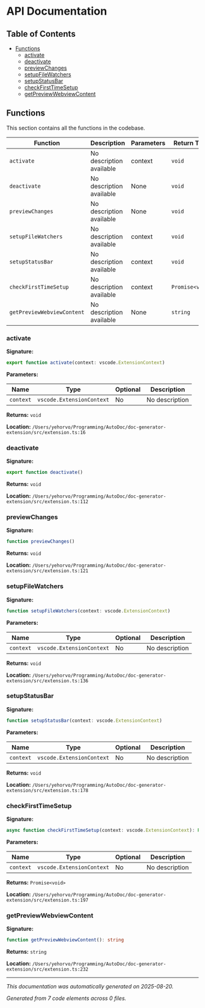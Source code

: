 # API Documentation

## Table of Contents

- [Functions](#functions)
  - [activate](#activate)
  - [deactivate](#deactivate)
  - [previewChanges](#previewchanges)
  - [setupFileWatchers](#setupfilewatchers)
  - [setupStatusBar](#setupstatusbar)
  - [checkFirstTimeSetup](#checkfirsttimesetup)
  - [getPreviewWebviewContent](#getpreviewwebviewcontent)

## Functions

This section contains all the functions in the codebase.

| Function | Description | Parameters | Return Type |
|----------|-------------|------------|-------------|
| `activate` | No description available | context | `void` |
| `deactivate` | No description available | None | `void` |
| `previewChanges` | No description available | None | `void` |
| `setupFileWatchers` | No description available | context | `void` |
| `setupStatusBar` | No description available | context | `void` |
| `checkFirstTimeSetup` | No description available | context | `Promise<void>` |
| `getPreviewWebviewContent` | No description available | None | `string` |

### activate

**Signature:**

```typescript
export function activate(context: vscode.ExtensionContext)
```

**Parameters:**

| Name | Type | Optional | Description |
|------|------|----------|-------------|
| `context` | `vscode.ExtensionContext` | No | No description |

**Returns:** `void`

**Location:** `/Users/yehorvo/Programming/AutoDoc/doc-generator-extension/src/extension.ts:16`

### deactivate

**Signature:**

```typescript
export function deactivate()
```

**Returns:** `void`

**Location:** `/Users/yehorvo/Programming/AutoDoc/doc-generator-extension/src/extension.ts:112`

### previewChanges

**Signature:**

```typescript
function previewChanges()
```

**Returns:** `void`

**Location:** `/Users/yehorvo/Programming/AutoDoc/doc-generator-extension/src/extension.ts:121`

### setupFileWatchers

**Signature:**

```typescript
function setupFileWatchers(context: vscode.ExtensionContext)
```

**Parameters:**

| Name | Type | Optional | Description |
|------|------|----------|-------------|
| `context` | `vscode.ExtensionContext` | No | No description |

**Returns:** `void`

**Location:** `/Users/yehorvo/Programming/AutoDoc/doc-generator-extension/src/extension.ts:136`

### setupStatusBar

**Signature:**

```typescript
function setupStatusBar(context: vscode.ExtensionContext)
```

**Parameters:**

| Name | Type | Optional | Description |
|------|------|----------|-------------|
| `context` | `vscode.ExtensionContext` | No | No description |

**Returns:** `void`

**Location:** `/Users/yehorvo/Programming/AutoDoc/doc-generator-extension/src/extension.ts:178`

### checkFirstTimeSetup

**Signature:**

```typescript
async function checkFirstTimeSetup(context: vscode.ExtensionContext): Promise<void>
```

**Parameters:**

| Name | Type | Optional | Description |
|------|------|----------|-------------|
| `context` | `vscode.ExtensionContext` | No | No description |

**Returns:** `Promise<void>`

**Location:** `/Users/yehorvo/Programming/AutoDoc/doc-generator-extension/src/extension.ts:197`

### getPreviewWebviewContent

**Signature:**

```typescript
function getPreviewWebviewContent(): string
```

**Returns:** `string`

**Location:** `/Users/yehorvo/Programming/AutoDoc/doc-generator-extension/src/extension.ts:232`


---

*This documentation was automatically generated on 2025-08-20.*

*Generated from 7 code elements across 0 files.*
